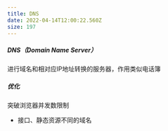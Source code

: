 ```yaml
---
title: DNS
date: 2022-04-14T12:00:22.560Z
size: 197
---
```

##### DNS（Domain Name Server）

进行域名和相对应IP地址转换的服务器，作用类似电话簿



##### 优化

突破浏览器并发数限制

- 接口、静态资源不同的域名
